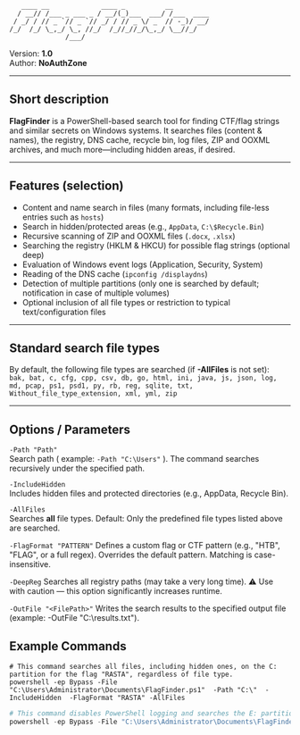 
```
   ____ __             ____ _          __         
  / __// /___ _ ___ _ / __/(_)___  ___/ /___  ____
 / _/ / // _ `// _ `// _/ / // _ \/ _  // -_)/ __/
/_/  /_/ \_,_/ \_, //_/  /_//_//_/\_,_/ \__//_/   
              /___/                                                         
```

Version: **1.0**  
Author: **NoAuthZone**  


---

## Short description

**FlagFinder** is a PowerShell-based search tool for finding CTF/flag strings and similar secrets on Windows systems. It searches files (content & names), the registry, DNS cache, recycle bin, log files, ZIP and OOXML archives, and much more—including hidden areas, if desired.

---

## Features (selection)

- Content and name search in files (many formats, including file-less entries such as `hosts`)
- Search in hidden/protected areas (e.g., `AppData`, `C:\$Recycle.Bin`)    
- Recursive scanning of ZIP and OOXML files (`.docx`, `.xlsx`)
- Searching the registry (HKLM & HKCU) for possible flag strings (optional deep)    
- Evaluation of Windows event logs (Application, Security, System)
- Reading of the DNS cache (`ipconfig /displaydns`)
- Detection of multiple partitions (only one is searched by default; notification in case of multiple volumes)
- Optional inclusion of all file types or restriction to typical text/configuration files
    
 
---

## Standard search file types

By default, the following file types are searched (if **-AllFiles** is not set):  
`bak, bat, c, cfg, cpp, csv, db, go, html, ini, java, js, json, log, md, pcap, ps1, psd1, py, rb, reg, sqlite, txt, Without_file_type_extension, xml, yml, zip`

---

## Options / Parameters

`-Path "Path"`  
	Search path ( example: `-Path "C:\Users"` ). The command searches recursively under the specified path.
    
`-IncludeHidden`  
    Includes hidden files and protected directories (e.g., AppData, Recycle Bin).
    
`-AllFiles`  
    Searches **all** file types. Default: Only the predefined file types listed above are searched.
    
`-FlagFormat "PATTERN"`
    Defines a custom flag or CTF pattern (e.g., "HTB", "FLAG", or a full regex).
    Overrides the default pattern. Matching is case-insensitive.

`-DeepReg` 
    Searches all registry paths (may take a very long time).
    ⚠️ Use with caution — this option significantly increases runtime.
    
`-OutFile "<FilePath>"`
    Writes the search results to the specified output file
    (example: -OutFile "C:\results.txt").
	
## Example Commands

```
# This command searches all files, including hidden ones, on the C: partition for the flag "RASTA", regardless of file type.
powershell -ep Bypass -File "C:\Users\Administrator\Documents\FlagFinder.ps1"  -Path "C:\"  -IncludeHidden  -FlagFormat "RASTA" -AllFiles
```

```PowerShell
# This command disables PowerShell logging and searches the E: partition — including hidden directories such as AppData and the Recycle Bin
powershell -ep Bypass -File "C:\Users\Administrator\Documents\FlagFinder.ps1" ` -Path "E:\"  -IncludeHidden 
```


